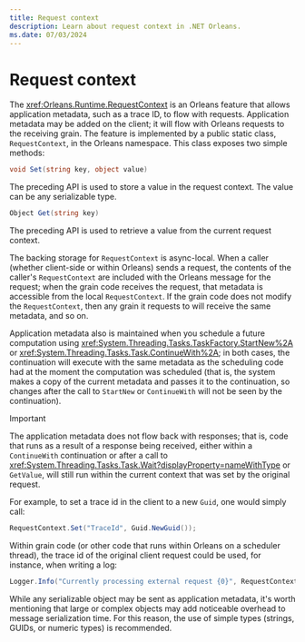 ```yaml
---
title: Request context
description: Learn about request context in .NET Orleans.
ms.date: 07/03/2024
---
```


# Request context

The <xref:Orleans.Runtime.RequestContext> is an Orleans feature that allows application metadata, such as a trace ID, to flow with requests. Application metadata may be added on the client; it will flow with Orleans requests to the receiving grain. The feature is implemented by a public static class, `RequestContext`, in the Orleans namespace. This class exposes two simple methods:

```csharp
void Set(string key, object value)
```

The preceding API is used to store a value in the request context. The value can be any serializable type.

```csharp
Object Get(string key)
```

The preceding API is used to retrieve a value from the current request context.

The backing storage for `RequestContext` is async-local. When a caller (whether client-side or within Orleans) sends a request, the contents of the caller's `RequestContext` are included with the Orleans message for the request; when the grain code receives the request, that metadata is accessible from the local `RequestContext`. If the grain code does not modify the `RequestContext`, then any grain it requests to will receive the same metadata, and so on.

Application metadata also is maintained when you schedule a future computation using <xref:System.Threading.Tasks.TaskFactory.StartNew%2A> or <xref:System.Threading.Tasks.Task.ContinueWith%2A>; in both cases, the continuation will execute with the same metadata as the scheduling code had at the moment the computation was scheduled (that is, the system makes a copy of the current metadata and passes it to the continuation, so changes after the call to `StartNew` or `ContinueWith` will not be seen by the continuation).

> [!IMPORTANT]
> The application metadata does not flow back with responses; that is, code that runs as a result of a response being received, either within a `ContinueWith` continuation or after a call to <xref:System.Threading.Tasks.Task.Wait?displayProperty=nameWithType> or `GetValue`, will still run within the current context that was set by the original request.

For example, to set a trace id in the client to a new `Guid`, one would simply call:

```csharp
RequestContext.Set("TraceId", Guid.NewGuid());
```

Within grain code (or other code that runs within Orleans on a scheduler thread), the trace id of the original client request could be used, for instance, when writing a log:

```csharp
Logger.Info("Currently processing external request {0}", RequestContext.Get("TraceId"));
```

While any serializable object may be sent as application metadata, it's worth mentioning that large or complex objects may add noticeable overhead to message serialization time. For this reason, the use of simple types (strings, GUIDs, or numeric types) is recommended.
